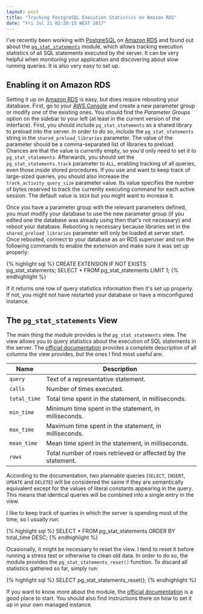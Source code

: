```yaml
---
layout: post
title: "Tracking PostgreSQL Execution Statistics on Amazon RDS"
date: "Fri Jul 21 02:20:15 WEST 2017"
---
```


I've recently been working with [PostgreSQL][postgresql] on [Amazon RDS][rds]
and found out about the [`pg_stat_statements`][pgstatstatements] module, which allows tracking
execution statistics of all SQL statements executed by the server. It can be
very helpful when monitoring your application and discovering about slow running
queries. It is also very easy to set up.

## Enabling it on Amazon RDS

Setting it up on [Amazon RDS][rds] is easy, but does require rebooting your
database. First, go to your [AWS Console][console] and create a new parameter
group or modify one of the existing ones. You should find the _Parameter Groups_
option on the sidebar to your left (at least in the current version of the
interface). First, you should include `pg_stat_statements` as a shared library
to preload into the server. In order to do so, include the `pg_stat_statements`
string in the `shared_preload_libraries` parameter. The value of the parameter
should be a comma-separated list of libraries to preload. Chances are that the
value is currently empty, so you'd only need to set it to `pg_stat_statements`.
Afterwards, you should set the `pg_stat_statements.track` parameter to `ALL`,
enabling tracking of all queries, even those inside stored procedures. If you
use and want to keep track of large-sized queries, you should also increase the
`track_activity_query_size` parameter value. Its value specifies the number of
bytes reserved to track the currently executing command for each active session.
The default value is `1024` but you might want to increase it.

Once you have a parameter group with the relevant parameters defined, you must
modify your database to use the new parameter group (if you edited one the
database was already using then that's not necessary) and reboot your database.
Rebooting is necessary because libraries set in the `shared_preload_libraries`
parameter will only be loaded at server start. Once rebooted, connect to your
database as an RDS superuser and run the following commands to enable the
extension and make sure it was set up properly:

{% highlight sql %}
CREATE EXTENSION IF NOT EXISTS pg_stat_statements;
SELECT * FROM pg_stat_statements LIMIT 1;
{% endhighlight %}

If it returns one row of query statistics information then it's set up properly.
If not, you might not have restarted your database or have a misconfigured
instance.

## The `pg_stat_statements` View

The main thing the module provides is the `pg_stat_statements` view. The view
allows you to query statistics about the execution of SQL statements in the
server. The [official documentation][pgstatstatements] provides a complete
description of all columns the view provides, but the ones I find most useful are:

| Name         | Description                                                  |
|--------------|--------------------------------------------------------------|
| `query`      | Text of a representative statement.                          |
| `calls`      | Number of times executed.                                    |
| `total_time` | Total time spent in the statement, in milliseconds.          |
| `min_time`   | Minimum time spent in the statement, in milliseconds.        |
| `max_time`   | Maximum time spent in the statement, in milliseconds.        |
| `mean_time`  | Mean time spent in the statement, in milliseconds.           |
| `rows`       | Total number of rows retrieved or affected by the statement. |

According to the documentation, two plannable queries (`SELECT`, `INSERT`,
`UPDATE` and `DELETE`) will be considered the same if they are semantically
equivalent except for the values of literal constants appearing in the query.
This means that identical queries will be combined into a single entry in the
view.

I like to keep track of queries in which the server is spending most of the time, so I usually run:

{% highlight sql %}
SELECT * FROM pg_stat_statements ORDER BY total_time DESC;
{% endhighlight %}

Ocasionally, it might be necessary to reset the view. I tend to reset it before
running a stress test or otherwise to clean old data. In order to do so, the
module provides the `pg_stat_statements_reset()` function. To discard all
statistics gathered so far, simply run:

{% highlight sql %}
SELECT pg_stat_statements_reset();
{% endhighlight %}

If you want to know more about the module,
the [official documentation][pgstatstatements] is a good place to start. You
should also find instructions there on how to set it up in your own managed
instance.

[postgresql]: https://www.postgresql.org/
[rds]: https://aws.amazon.com/rds/
[console]: https://console.aws.amazon.com/rds/
[pgstatstatements]: https://www.postgresql.org/docs/9.6/static/pgstatstatements.html
